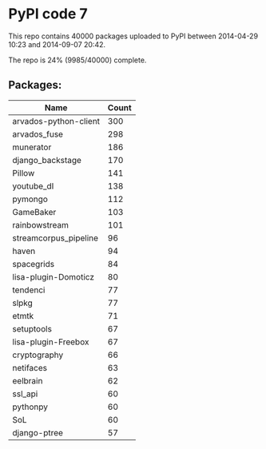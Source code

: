 # PyPI code 7

This repo contains 40000 packages uploaded to PyPI between 
2014-04-29 10:23 and 2014-09-07 20:42.

The repo is 24% (9985/40000) complete.

## Packages:

| Name  | Count |
| ----- | ----- |
| arvados-python-client | 300 |
| arvados_fuse | 298 |
| munerator | 186 |
| django_backstage | 170 |
| Pillow | 141 |
| youtube_dl | 138 |
| pymongo | 112 |
| GameBaker | 103 |
| rainbowstream | 101 |
| streamcorpus_pipeline | 96 |
| haven | 94 |
| spacegrids | 84 |
| lisa-plugin-Domoticz | 80 |
| tendenci | 77 |
| slpkg | 77 |
| etmtk | 71 |
| setuptools | 67 |
| lisa-plugin-Freebox | 67 |
| cryptography | 66 |
| netifaces | 63 |
| eelbrain | 62 |
| ssl_api | 60 |
| pythonpy | 60 |
| SoL | 60 |
| django-ptree | 57 |


